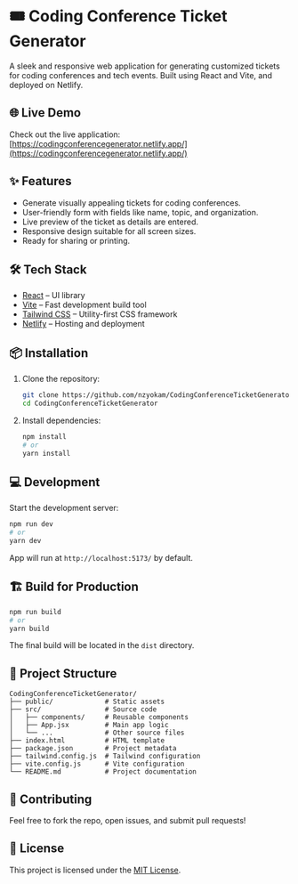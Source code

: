 # 🎟️ Coding Conference Ticket Generator

A sleek and responsive web application for generating customized tickets for coding conferences and tech events. Built using React and Vite, and deployed on Netlify.

## 🌐 Live Demo

Check out the live application: [https://codingconferencegenerator.netlify.app/](https://codingconferencegenerator.netlify.app/)

## ✨ Features

- Generate visually appealing tickets for coding conferences.
- User-friendly form with fields like name, topic, and organization.
- Live preview of the ticket as details are entered.
- Responsive design suitable for all screen sizes.
- Ready for sharing or printing.

## 🛠️ Tech Stack

- [React](https://reactjs.org/) – UI library
- [Vite](https://vitejs.dev/) – Fast development build tool
- [Tailwind CSS](https://tailwindcss.com/) – Utility-first CSS framework
- [Netlify](https://www.netlify.com/) – Hosting and deployment

## 📦 Installation

1. Clone the repository:

   ```bash
   git clone https://github.com/nzyokam/CodingConferenceTicketGenerator.git
   cd CodingConferenceTicketGenerator
   ```

2. Install dependencies:

   ```bash
   npm install
   # or
   yarn install
   ```

## 💻 Development

Start the development server:

```bash
npm run dev
# or
yarn dev
```

App will run at `http://localhost:5173/` by default.

## 🏗️ Build for Production

```bash
npm run build
# or
yarn build
```

The final build will be located in the `dist` directory.

## 📁 Project Structure

```
CodingConferenceTicketGenerator/
├── public/             # Static assets
├── src/                # Source code
│   ├── components/     # Reusable components
│   ├── App.jsx         # Main app logic
│   └── ...             # Other source files
├── index.html          # HTML template
├── package.json        # Project metadata
├── tailwind.config.js  # Tailwind configuration
├── vite.config.js      # Vite configuration
└── README.md           # Project documentation
```

## 🤝 Contributing

Feel free to fork the repo, open issues, and submit pull requests!

## 📄 License

This project is licensed under the [MIT License](LICENSE).

